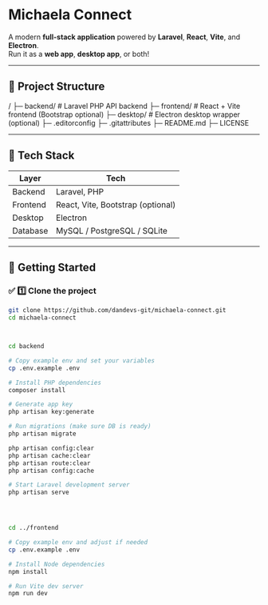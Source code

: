 ﻿# Michaela Connect

A modern **full-stack application** powered by **Laravel**, **React**, **Vite**, and **Electron**.  
Run it as a **web app**, **desktop app**, or both!

---

## 📂 Project Structure

/
├─ backend/ # Laravel PHP API backend
├─ frontend/ # React + Vite frontend (Bootstrap optional)
├─ desktop/ # Electron desktop wrapper (optional)
├─ .editorconfig
├─ .gitattributes
├─ README.md
├─ LICENSE

---

## 🧩 Tech Stack

| Layer    | Tech                              |
| -------- | --------------------------------- |
| Backend  | Laravel, PHP                      |
| Frontend | React, Vite, Bootstrap (optional) |
| Desktop  | Electron                          |
| Database | MySQL / PostgreSQL / SQLite       |

---

## 🚀 Getting Started

### ✅ 1️⃣ Clone the project

```bash
git clone https://github.com/dandevs-git/michaela-connect.git
cd michaela-connect



cd backend

# Copy example env and set your variables
cp .env.example .env

# Install PHP dependencies
composer install

# Generate app key
php artisan key:generate

# Run migrations (make sure DB is ready)
php artisan migrate

php artisan config:clear
php artisan cache:clear
php artisan route:clear
php artisan config:cache

# Start Laravel development server
php artisan serve




cd ../frontend

# Copy example env and adjust if needed
cp .env.example .env

# Install Node dependencies
npm install

# Run Vite dev server
npm run dev





```

